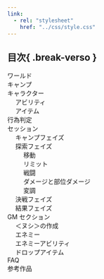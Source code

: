 ```yaml
---
link:
  - rel: "stylesheet"
    href: "../css/style.css"
---
```


<!---->

## 目次{ .break-verso }

<nav id="toc" role="doc-toc">

- <a class="toc-chapter" href="#world-title">ワールド</a>
- <a class="toc-chapter" href="#title-camp">キャンプ</a>
- <a class="toc-chapter" href="#character">キャラクター</a>
  - <a class="toc-section" href="#ability">アビリティ</a>
  - <a class="toc-section" href="#items">アイテム</a>
- <a class="toc-chapter" href="#check">行為判定</a>
- <a class="toc-chapter" href="#session">セッション</a>
  - <a class="toc-section" href="#campF">キャンプフェイズ</a>
  - <a class="toc-section" href="#exploration">探索フェイズ</a>
    - <a class="toc-subsection" href="#exploration-move">移動</a>
    - <a class="toc-subsection" href="#exploration-limit">リミット</a>
    - <a class="toc-subsection" href="#battle">戦闘</a>
    - <a class="toc-subsection" href="#battle-damage">ダメージと部位ダメージ</a>
    - <a class="toc-subsection" href="#badstatus">変調</a>
  - <a class="toc-section" href="#lastbattle">決戦フェイズ</a>
  - <a class="toc-section" href="#ending">結果フェイズ</a>
- <a class="toc-chapter" href="#GMpart">GM セクション</a>
  - <a class="toc-section" href="#make-boss">＜ヌシ＞の作成</a>
  - <a class="toc-section" href="#enemies">エネミー</a>
  - <a class="toc-section" href="#enemy-abirities">エネミーアビリティ</a>
  - <a class="toc-section" href="#droplist">ドロップアイテム</a>
- <a class="toc-chapter" href="#FAQ">FAQ</a>
- <a class="toc-chapter" href="#sankou">参考作品</a>

</nav>
